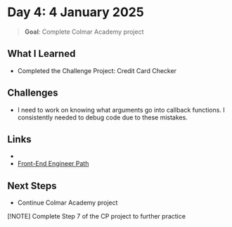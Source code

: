 # Day 4: 4 January 2025

> **Goal**: Complete Colmar Academy project

## What I Learned

- Completed the Challenge Project: Credit Card Checker

## Challenges

- I need to work on knowing what arguments go into callback functions. I consistently needed to debug code due to these mistakes.

## Links

- 
- [Front-End Engineer Path](https://www.codecademy.com/learn/paths/front-end-engineer-career-path)

## Next Steps

- Continue Colmar Academy project

[!NOTE]
Complete Step 7 of the CP project to further practice